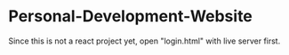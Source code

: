 # Personal-Development-Website
Since this is not a react project yet, open "login.html" with live server first.
